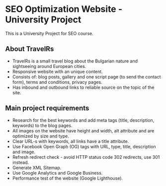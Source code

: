 # SEO Optimization Website - University Project

This is a University Project for SEO course.

## About TravelRs

* TravelRs is a small travel blog about the Bulgarian nature and sightseeing around European cities.
* Responsive website with an unique content.
* Consists of: blog posts, gallery and one script page (to send the contact form), terms and conditions, privacy pages.
* Has inbound and outbound links to reliable source on the topic of the site.

## Main project requirements

  -  Research for the best keywords and add meta tags (title, description, keywords) to the blog pages.
  -  All images on the website have height and width, alt attribute and are optimized by size and type. 
  -  Clear URL-s with keywords, all links have a title attribute.
  -  Use Facebook Open Graph (OG) tags with URL, type, title, description and image.
  -  Refresh redirect check - avoid HTTP status code 302 redirects, use 301 instead.
  -  Generate XML Sitemap.
  -  Use Google Analytics and Google Business.
  -  Performance test of the website (Google Lighthouse). 